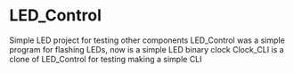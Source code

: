 # LED_Control
Simple LED project for testing other components
LED_Control was a simple program for flashing LEDs, now is a simple LED binary clock
Clock_CLI is a clone of LED_Control for testing making a simple CLI
